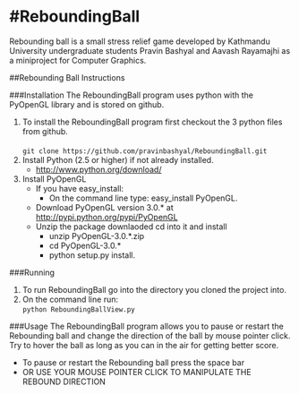 #ReboundingBall
============

Rebounding ball is a small stress relief game developed by Kathmandu University undergraduate students Pravin Bashyal and Aavash Rayamajhi as a miniproject for Computer Graphics.

##Rebounding Ball Instructions

###Installation
The ReboundingBall program uses python with the PyOpenGL library and is stored on github.

1. To install the ReboundingBall program first checkout the 3 python files from github.</br><br>
    ```git clone https://github.com/pravinbashyal/ReboundingBall.git ```
2. Install Python (2.5 or higher) if not already installed.
    * http://www.python.org/download/
3. Install PyOpenGL
    * If you have easy_install:
        - On the command line type: easy_install PyOpenGL.
    * Download PyOpenGL version 3.0.* at http://pypi.python.org/pypi/PyOpenGL
    * Unzip the package downlaoded cd into it and install
        - unzip PyOpenGL-3.0.*.zip
        - cd PyOpenGL-3.0.*
        - python setup.py install.

###Running

1. To run ReboundingBall go into the directory you cloned the project into.
2. On the command line run:<br>
 ```python ReboundingBallView.py```

###Usage
The ReboundingBall program allows you to pause or restart the Rebounding ball and change the direction of the ball by mouse pointer click. Try to hover the ball as long as you can in the air for getting better score.

* To pause or restart the Rebounding ball press the space bar
* OR USE YOUR MOUSE POINTER CLICK TO MANIPULATE THE REBOUND DIRECTION
